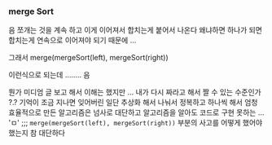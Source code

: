 ### merge Sort

음 쪼개는 것을 계속 하고 이게 이어져서 합치는게 붙어서 나온다
왜냐하면 하나가 되면 합치는게 연속으로 이어져야 되기 때문에 ...

그래서 merge(mergeSort(left), mergeSort(right))

이런식으로 되는데 ........ 음

뭔가 미디엄 글 보고 해서 이해는 했지만 ...
내가 다시 짜라고 해서 짤 수 있는 수준인가 ?.? 기억이 조금 지나면 잊어버린
일단 추상화 해서 나눠서 정복하고 하나씩 해서 엄청 효율적으로 만든 알고리즘은 넘사로 대단하고
알고리즘을 알아도 코드로 구현 못하는 ... 'ㅁ' ;;;
`merge(mergeSort(left), mergeSort(right))` 부분의 사고를 어떻게 했어야 했는지 참 대단하다

